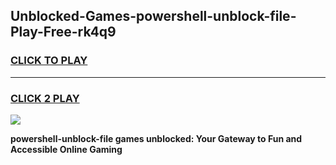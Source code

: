 
## Unblocked-Games-powershell-unblock-file-Play-Free-rk4q9
<h3>
<a href="https://premium76.site?title=powershell-unblock-file&ref=18A1">CLICK TO PLAY</a></h3>
<hr>

<h3>
<a href="https://premium76.site?title=powershell-unblock-file&ref=18A1">CLICK 2 PLAY</a>
  
</h3>

<a href="https://premium76.site?title=powershell-unblock-file&ref=18A1"><img src="https://clearcache.store/games.png"></a>


**powershell-unblock-file games unblocked: Your Gateway to Fun and Accessible Online Gaming**
